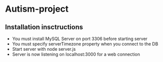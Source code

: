 # Autism-project

## Installation insctructions

- You must install MySQL Server on port 3306 before starting server
- You must specify serverTimezone property when you connect to the DB
- Start server with node server.js
- Server is now listening on localhost:3000 for a web connection